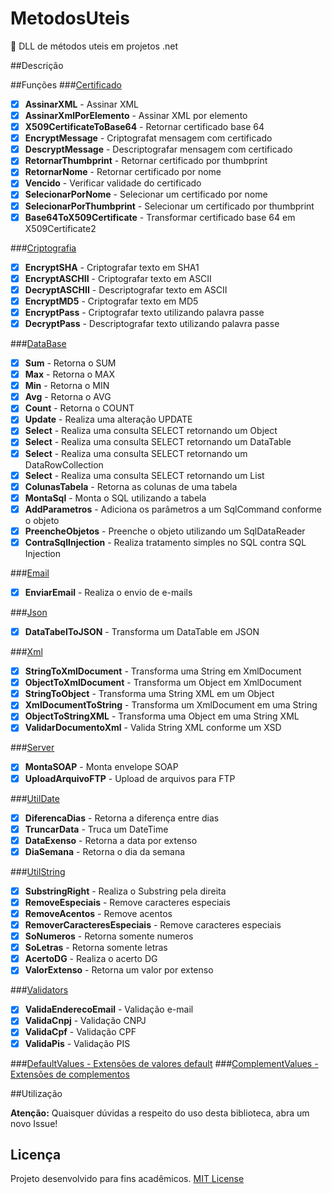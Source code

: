 # MetodosUteis
:octopus:  DLL de métodos uteis em projetos .net

##Descrição


##Funções
###[Certificado](Funcoes/Classes/Certificado.cs)
- [x] **AssinarXML** - Assinar XML
- [x] **AssinarXmlPorElemento** - Assinar XML por elemento
- [x] **X509CertificateToBase64** - Retornar certificado base 64
- [x] **EncryptMessage** - Criptografat mensagem com certificado
- [x] **DescryptMessage** - Descriptografar mensagem com certificado
- [x] **RetornarThumbprint** - Retornar certificado por thumbprint
- [x] **RetornarNome** - Retornar certificado por nome
- [x] **Vencido** - Verificar validade do certificado
- [x] **SelecionarPorNome** - Selecionar um certificado por nome
- [x] **SelecionarPorThumbprint** - Selecionar um certificado por thumbprint
- [x] **Base64ToX509Certificate** - Transformar certificado base 64 em X509Certificate2

###[Criptografia](Funcoes/Classes/Criptografia.cs)
- [x] **EncryptSHA** - Criptografar texto em SHA1
- [x] **EncryptASCHII** - Criptografar texto em ASCII
- [x] **DecryptASCHII** - Descriptografar texto em ASCII
- [x] **EncryptMD5** - Criptografar texto em MD5
- [x] **EncryptPass** - Criptografar texto utilizando palavra passe
- [x] **DecryptPass** - Descriptografar texto utilizando palavra passe

###[DataBase](Funcoes/Classes/DataBase.cs)
- [x] **Sum** - Retorna o SUM
- [x] **Max** - Retorna o MAX
- [x] **Min** - Retorna o MIN
- [x] **Avg** - Retorna o AVG
- [x] **Count** - Retorna o COUNT
- [x] **Update** - Realiza uma alteração UPDATE
- [x] **Select** - Realiza uma consulta SELECT retornando um Object
- [x] **Select** - Realiza uma consulta SELECT retornando um DataTable
- [x] **Select** - Realiza uma consulta SELECT retornando um DataRowCollection
- [x] **Select** - Realiza uma consulta SELECT retornando um List
- [x] **ColunasTabela** - Retorna as colunas de uma tabela
- [x] **MontaSql** - Monta o SQL utilizando a tabela
- [x] **AddParametros** - Adiciona os parâmetros a um SqlCommand conforme o objeto
- [x] **PreencheObjetos** - Preenche o objeto utilizando um SqlDataReader
- [x] **ContraSqlInjection** - Realiza tratamento simples no SQL contra SQL Injection

###[Email](Funcoes/Classes/Email.cs)
- [x] **EnviarEmail** - Realiza o envio de e-mails

###[Json](Funcoes/Classes/Json.cs)
- [x] **DataTabelToJSON** - Transforma um DataTable em JSON

###[Xml](Funcoes/Classes/Xml.cs)
- [x] **StringToXmlDocument** - Transforma uma String em XmlDocument
- [x] **ObjectToXmlDocument** - Transforma um Object em XmlDocument
- [x] **StringToObject** - Transforma uma String XML em um Object
- [x] **XmlDocumentToString** - Transforma um XmlDocument em uma String
- [x] **ObjectToStringXML** - Transforma uma Object em uma String XML
- [x] **ValidarDocumentoXml** - Valida String XML conforme um XSD

###[Server](Funcoes/Classes/Server.cs)
- [x] **MontaSOAP** - Monta envelope SOAP
- [x] **UploadArquivoFTP** - Upload de arquivos para FTP

###[UtilDate](Funcoes/Classes/UtilDate.cs)
- [x] **DiferencaDias** - Retorna a diferença entre dias
- [x] **TruncarData** - Truca um DateTime
- [x] **DataExenso** - Retorna a data por extenso
- [x] **DiaSemana** - Retorna o dia da semana

###[UtilString](Funcoes/Classes/UtilString.cs)
- [x] **SubstringRight** - Realiza o Substring pela direita
- [x] **RemoveEspeciais** - Remove caracteres especiais
- [x] **RemoveAcentos** - Remove acentos
- [x] **RemoverCaracteresEspeciais** - Remove caracteres especiais
- [x] **SoNumeros** - Retorna somente numeros
- [x] **SoLetras** - Retorna somente letras
- [x] **AcertoDG** - Realiza o acerto DG
- [x] **ValorExtenso** - Retorna um valor por extenso

###[Validators](Funcoes/Classes/Validators.cs)
- [x] **ValidaEnderecoEmail** - Validação e-mail
- [x] **ValidaCnpj** - Validação CNPJ
- [x] **ValidaCpf** - Validação CPF
- [x] **ValidaPis** - Validação PIS

###[DefaultValues - Extensões de valores default](Funcoes/Values/DefaultValues.cs)
###[ComplementValues - Extensões de complementos](Funcoes/Values/ComplementValues.cs)

##Utilização

**Atenção:**
Quaisquer dúvidas a respeito do uso desta biblioteca, abra um novo Issue!

## Licença
Projeto desenvolvido para fins acadêmicos.
[MIT License](./LICENSE)
